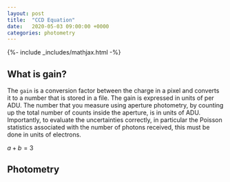 ```yaml
---
layout: post
title:  "CCD Equation"
date:   2020-05-03 09:00:00 +0000
categories: photometry
---
```

{%- include _includes/mathjax.html -%}

## What is gain?

The `gain` is a conversion factor between the charge in a pixel and converts it to a number that is stored in a file.  The gain is expressed in units of  per ADU.  The number that you measure using aperture photometry, by counting up the total number of counts inside the aperture, is in units of ADU.
Importantly, to evaluate the uncertainties correctly, in particular the Poisson statistics associated with the number of photons received, this must be done in units of electrons.


$a + b = 3$

## Photometry
